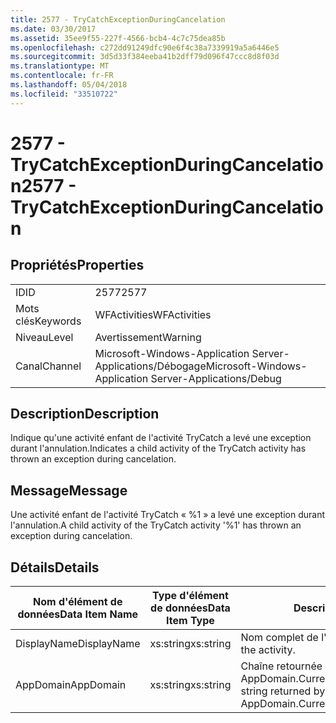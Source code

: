```yaml
---
title: 2577 - TryCatchExceptionDuringCancelation
ms.date: 03/30/2017
ms.assetid: 35ee9f55-227f-4566-bcb4-4c7c75dea85b
ms.openlocfilehash: c272dd91249dfc90e6f4c38a7339919a5a6446e5
ms.sourcegitcommit: 3d5d33f384eeba41b2dff79d096f47ccc8d8f03d
ms.translationtype: MT
ms.contentlocale: fr-FR
ms.lasthandoff: 05/04/2018
ms.locfileid: "33510722"
---
```

# <a name="2577---trycatchexceptionduringcancelation"></a><span data-ttu-id="e51bb-102">2577 - TryCatchExceptionDuringCancelation</span><span class="sxs-lookup"><span data-stu-id="e51bb-102">2577 - TryCatchExceptionDuringCancelation</span></span>
## <a name="properties"></a><span data-ttu-id="e51bb-103">Propriétés</span><span class="sxs-lookup"><span data-stu-id="e51bb-103">Properties</span></span>  
  
|||  
|-|-|  
|<span data-ttu-id="e51bb-104">ID</span><span class="sxs-lookup"><span data-stu-id="e51bb-104">ID</span></span>|<span data-ttu-id="e51bb-105">2577</span><span class="sxs-lookup"><span data-stu-id="e51bb-105">2577</span></span>|  
|<span data-ttu-id="e51bb-106">Mots clés</span><span class="sxs-lookup"><span data-stu-id="e51bb-106">Keywords</span></span>|<span data-ttu-id="e51bb-107">WFActivities</span><span class="sxs-lookup"><span data-stu-id="e51bb-107">WFActivities</span></span>|  
|<span data-ttu-id="e51bb-108">Niveau</span><span class="sxs-lookup"><span data-stu-id="e51bb-108">Level</span></span>|<span data-ttu-id="e51bb-109">Avertissement</span><span class="sxs-lookup"><span data-stu-id="e51bb-109">Warning</span></span>|  
|<span data-ttu-id="e51bb-110">Canal</span><span class="sxs-lookup"><span data-stu-id="e51bb-110">Channel</span></span>|<span data-ttu-id="e51bb-111">Microsoft-Windows-Application Server-Applications/Débogage</span><span class="sxs-lookup"><span data-stu-id="e51bb-111">Microsoft-Windows-Application Server-Applications/Debug</span></span>|  
  
## <a name="description"></a><span data-ttu-id="e51bb-112">Description</span><span class="sxs-lookup"><span data-stu-id="e51bb-112">Description</span></span>  
 <span data-ttu-id="e51bb-113">Indique qu'une activité enfant de l'activité TryCatch a levé une exception durant l'annulation.</span><span class="sxs-lookup"><span data-stu-id="e51bb-113">Indicates a child activity of the TryCatch activity has thrown an exception during cancelation.</span></span>  
  
## <a name="message"></a><span data-ttu-id="e51bb-114">Message</span><span class="sxs-lookup"><span data-stu-id="e51bb-114">Message</span></span>  
 <span data-ttu-id="e51bb-115">Une activité enfant de l'activité TryCatch « %1 » a levé une exception durant l'annulation.</span><span class="sxs-lookup"><span data-stu-id="e51bb-115">A child activity of the TryCatch activity '%1' has thrown an exception during cancelation.</span></span>  
  
## <a name="details"></a><span data-ttu-id="e51bb-116">Détails</span><span class="sxs-lookup"><span data-stu-id="e51bb-116">Details</span></span>  
  
|<span data-ttu-id="e51bb-117">Nom d'élément de données</span><span class="sxs-lookup"><span data-stu-id="e51bb-117">Data Item Name</span></span>|<span data-ttu-id="e51bb-118">Type d'élément de données</span><span class="sxs-lookup"><span data-stu-id="e51bb-118">Data Item Type</span></span>|<span data-ttu-id="e51bb-119">Description</span><span class="sxs-lookup"><span data-stu-id="e51bb-119">Description</span></span>|  
|--------------------|--------------------|-----------------|  
|<span data-ttu-id="e51bb-120">DisplayName</span><span class="sxs-lookup"><span data-stu-id="e51bb-120">DisplayName</span></span>|<span data-ttu-id="e51bb-121">xs:string</span><span class="sxs-lookup"><span data-stu-id="e51bb-121">xs:string</span></span>|<span data-ttu-id="e51bb-122">Nom complet de l'activité.</span><span class="sxs-lookup"><span data-stu-id="e51bb-122">The display name of the activity.</span></span>|  
|<span data-ttu-id="e51bb-123">AppDomain</span><span class="sxs-lookup"><span data-stu-id="e51bb-123">AppDomain</span></span>|<span data-ttu-id="e51bb-124">xs:string</span><span class="sxs-lookup"><span data-stu-id="e51bb-124">xs:string</span></span>|<span data-ttu-id="e51bb-125">Chaîne retournée par AppDomain.CurrentDomain.FriendlyName.</span><span class="sxs-lookup"><span data-stu-id="e51bb-125">The string returned by AppDomain.CurrentDomain.FriendlyName.</span></span>|
